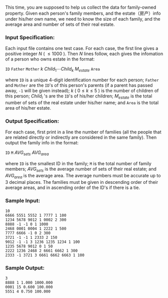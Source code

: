 <!-- Title
Family Property (25)
-->
This time, you are supposed to help us collect the data for family-owned
property. Given each person's family members, and the estate（房产）info under
his/her own name, we need to know the size of each family, and the average
area and number of sets of their real estate.

### Input Specification:

Each input file contains one test case. For each case, the first line gives a
positive integer $N$ ( $\le 1000$ ). Then $N$ lines follow, each gives the
infomation of a person who owns estate in the format:

`ID` `Father` `Mother` $k$ $Child_1 \cdots Child_k$ $M_{estate}$ `Area`

where `ID` is a unique 4-digit identification number for each person; `Father`
and `Mother` are the `ID`'s of this person's parents (if a parent has passed
away, `-1` will be given instead); $k$ ( $0\le k\le 5$ ) is the number of
children of this person; $Child_i$ 's are the `ID`'s of his/her children;
$M_{estate}$ is the total number of sets of the real estate under his/her
name; and `Area` is the total area of his/her estate.

### Output Specification:

For each case, first print in a line the number of families (all the people
that are related directly or indirectly are considered in the same family).
Then output the family info in the format:

`ID` `M` $AVG_{sets}$ $AVG_{area}$

where `ID` is the smallest ID in the family; `M` is the total number of family
members; $AVG_{sets}$ is the average number of sets of their real estate; and
$AVG_{area}$ is the average area. The average numbers must be accurate up to 3
decimal places. The families must be given in descending order of their
average areas, and in ascending order of the ID's if there is a tie.

### Sample Input:

    
    
    10
    6666 5551 5552 1 7777 1 100
    1234 5678 9012 1 0002 2 300
    8888 -1 -1 0 1 1000
    2468 0001 0004 1 2222 1 500
    7777 6666 -1 0 2 300
    3721 -1 -1 1 2333 2 150
    9012 -1 -1 3 1236 1235 1234 1 100
    1235 5678 9012 0 1 50
    2222 1236 2468 2 6661 6662 1 300
    2333 -1 3721 3 6661 6662 6663 1 100
    

### Sample Output:

    
    
    3
    8888 1 1.000 1000.000
    0001 15 0.600 100.000
    5551 4 0.750 100.000
    

